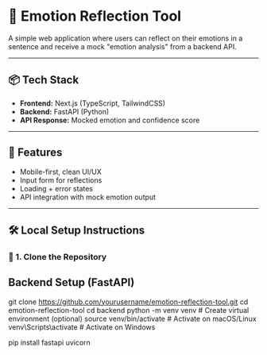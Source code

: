# 🧠 Emotion Reflection Tool

A simple web application where users can reflect on their emotions in a sentence and receive a mock "emotion analysis" from a backend API.

---

## 📦 Tech Stack

- **Frontend:** Next.js (TypeScript, TailwindCSS)
- **Backend:** FastAPI (Python)
- **API Response:** Mocked emotion and confidence score

---

## 🚀 Features

- Mobile-first, clean UI/UX
- Input form for reflections
- Loading + error states
- API integration with mock emotion output

---

## 🛠️ Local Setup Instructions

### 📁 1. Clone the Repository

## Backend Setup (FastAPI)
git clone https://github.com/yourusername/emotion-reflection-tool.git
cd emotion-reflection-tool
cd backend
python -m venv venv         # Create virtual environment (optional)
source venv/bin/activate    # Activate on macOS/Linux
venv\Scripts\activate       # Activate on Windows

pip install fastapi uvicorn
